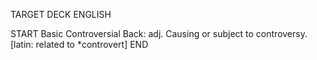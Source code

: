 TARGET DECK
ENGLISH

START
Basic
Controversial
Back: adj. Causing or subject to controversy. [latin: related to *controvert]
END
